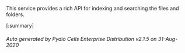 






This service provides a rich API for indexing and searching the files and folders.

[:summary]

###### Auto generated by Pydio Cells Enterprise Distribution v2.1.5 on 31-Aug-2020
